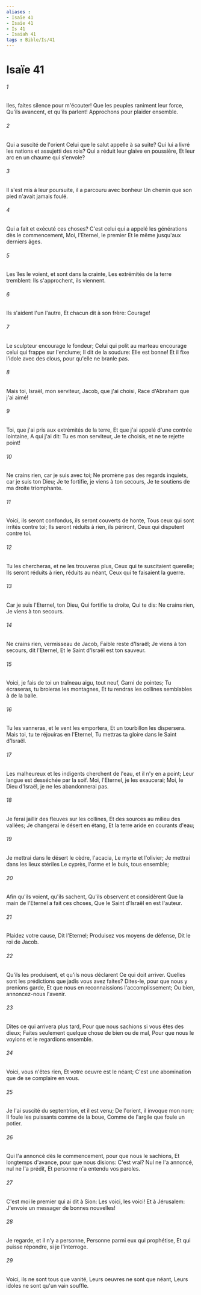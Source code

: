 ```yaml
---
aliases : 
- Isaïe 41
- Isaïe 41
- Is 41
- Isaiah 41
tags : Bible/Is/41
---
```


# Isaïe 41

###### 1
Iles, faites silence pour m'écouter! Que les peuples raniment leur force, Qu'ils avancent, et qu'ils parlent! Approchons pour plaider ensemble.
###### 2
Qui a suscité de l'orient Celui que le salut appelle à sa suite? Qui lui a livré les nations et assujetti des rois? Qui a réduit leur glaive en poussière, Et leur arc en un chaume qui s'envole?
###### 3
Il s'est mis à leur poursuite, il a parcouru avec bonheur Un chemin que son pied n'avait jamais foulé.
###### 4
Qui a fait et exécuté ces choses? C'est celui qui a appelé les générations dès le commencement, Moi, l'Eternel, le premier Et le même jusqu'aux derniers âges.
###### 5
Les îles le voient, et sont dans la crainte, Les extrémités de la terre tremblent: Ils s'approchent, ils viennent.
###### 6
Ils s'aident l'un l'autre, Et chacun dit à son frère: Courage!
###### 7
Le sculpteur encourage le fondeur; Celui qui polit au marteau encourage celui qui frappe sur l'enclume; Il dit de la soudure: Elle est bonne! Et il fixe l'idole avec des clous, pour qu'elle ne branle pas.
###### 8
Mais toi, Israël, mon serviteur, Jacob, que j'ai choisi, Race d'Abraham que j'ai aimé!
###### 9
Toi, que j'ai pris aux extrémités de la terre, Et que j'ai appelé d'une contrée lointaine, A qui j'ai dit: Tu es mon serviteur, Je te choisis, et ne te rejette point!
###### 10
Ne crains rien, car je suis avec toi; Ne promène pas des regards inquiets, car je suis ton Dieu; Je te fortifie, je viens à ton secours, Je te soutiens de ma droite triomphante.
###### 11
Voici, ils seront confondus, ils seront couverts de honte, Tous ceux qui sont irrités contre toi; Ils seront réduits à rien, ils périront, Ceux qui disputent contre toi.
###### 12
Tu les chercheras, et ne les trouveras plus, Ceux qui te suscitaient querelle; Ils seront réduits à rien, réduits au néant, Ceux qui te faisaient la guerre.
###### 13
Car je suis l'Eternel, ton Dieu, Qui fortifie ta droite, Qui te dis: Ne crains rien, Je viens à ton secours.
###### 14
Ne crains rien, vermisseau de Jacob, Faible reste d'Israël; Je viens à ton secours, dit l'Eternel, Et le Saint d'Israël est ton sauveur.
###### 15
Voici, je fais de toi un traîneau aigu, tout neuf, Garni de pointes; Tu écraseras, tu broieras les montagnes, Et tu rendras les collines semblables à de la balle.
###### 16
Tu les vanneras, et le vent les emportera, Et un tourbillon les dispersera. Mais toi, tu te réjouiras en l'Eternel, Tu mettras ta gloire dans le Saint d'Israël.
###### 17
Les malheureux et les indigents cherchent de l'eau, et il n'y en a point; Leur langue est desséchée par la soif. Moi, l'Eternel, je les exaucerai; Moi, le Dieu d'Israël, je ne les abandonnerai pas.
###### 18
Je ferai jaillir des fleuves sur les collines, Et des sources au milieu des vallées; Je changerai le désert en étang, Et la terre aride en courants d'eau;
###### 19
Je mettrai dans le désert le cèdre, l'acacia, Le myrte et l'olivier; Je mettrai dans les lieux stériles Le cyprès, l'orme et le buis, tous ensemble;
###### 20
Afin qu'ils voient, qu'ils sachent, Qu'ils observent et considèrent Que la main de l'Eternel a fait ces choses, Que le Saint d'Israël en est l'auteur.
###### 21
Plaidez votre cause, Dit l'Eternel; Produisez vos moyens de défense, Dit le roi de Jacob.
###### 22
Qu'ils les produisent, et qu'ils nous déclarent Ce qui doit arriver. Quelles sont les prédictions que jadis vous avez faites? Dites-le, pour que nous y prenions garde, Et que nous en reconnaissions l'accomplissement; Ou bien, annoncez-nous l'avenir.
###### 23
Dites ce qui arrivera plus tard, Pour que nous sachions si vous êtes des dieux; Faites seulement quelque chose de bien ou de mal, Pour que nous le voyions et le regardions ensemble.
###### 24
Voici, vous n'êtes rien, Et votre oeuvre est le néant; C'est une abomination que de se complaire en vous.
###### 25
Je l'ai suscité du septentrion, et il est venu; De l'orient, il invoque mon nom; Il foule les puissants comme de la boue, Comme de l'argile que foule un potier.
###### 26
Qui l'a annoncé dès le commencement, pour que nous le sachions, Et longtemps d'avance, pour que nous disions: C'est vrai? Nul ne l'a annoncé, nul ne l'a prédit, Et personne n'a entendu vos paroles.
###### 27
C'est moi le premier qui ai dit à Sion: Les voici, les voici! Et à Jérusalem: J'envoie un messager de bonnes nouvelles!
###### 28
Je regarde, et il n'y a personne, Personne parmi eux qui prophétise, Et qui puisse répondre, si je l'interroge.
###### 29
Voici, ils ne sont tous que vanité, Leurs oeuvres ne sont que néant, Leurs idoles ne sont qu'un vain souffle.
